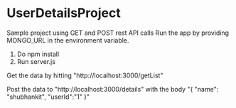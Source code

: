 # UserDetailsProject
Sample project using GET and POST rest API calls
Run the app by providing MONGO_URL in the environment variable.
1. Do npm install 
2. Run server.js

Get the data by hitting "http://localhost:3000/getList"

Post the data to "http://localhost:3000/details"
with the body
"{
"name": "shubhankit",
"userId":"1"
}"
